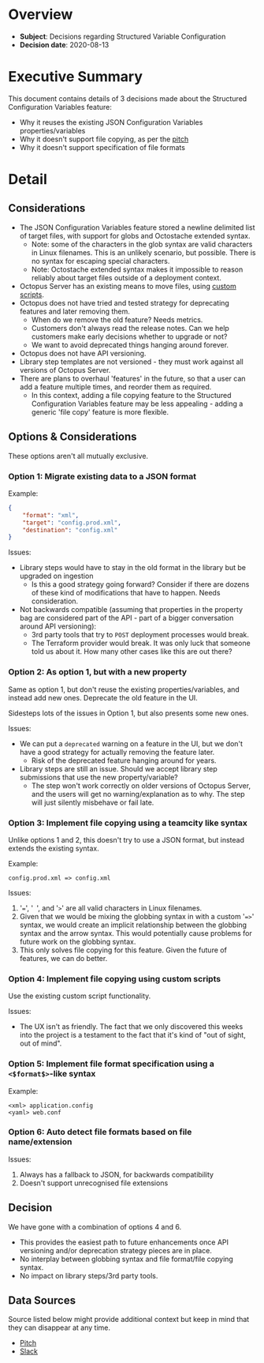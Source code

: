 # Overview

- **Subject**: Decisions regarding Structured Variable Configuration
- **Decision date**: 2020-08-13

# Executive Summary
This document contains details of 3 decisions made about the Structured Configuration Variables feature:

- Why it reuses the existing JSON Configuration Variables properties/variables
- Why it doesn't support file copying, as per the [pitch](https://docs.google.com/document/d/1c2FzUglohWoNSJycs8kCjeYhbFDSkz_vizNtwsbX3pc/edit)
- Why it doesn't support specification of file formats

# Detail

## Considerations

- The JSON Configuration Variables feature stored a newline delimited list of target files, with support for globs and Octostache extended syntax.
  - Note: some of the characters in the glob syntax are valid characters in Linux filenames. This is an unlikely scenario, but possible. There is no syntax for escaping special characters.
  - Note: Octostache extended syntax makes it impossible to reason reliably about target files outside of a deployment context.
- Octopus Server has an existing means to move files, using [custom scripts](https://octopus.com/docs/deployment-examples/package-deployments/package-deployment-feature-ordering).
- Octopus does not have tried and tested strategy for deprecating features and later removing them.
  - When do we remove the old feature? Needs metrics.
  - Customers don't always read the release notes. Can we help customers make early decisions whether to upgrade or not?
  - We want to avoid deprecated things hanging around forever.
- Octopus does not have API versioning.
- Library step templates are not versioned - they must work against all versions of Octopus Server.
- There are plans to overhaul 'features' in the future, so that a user can add a feature multiple times, and reorder them as required.
  - In this context, adding a file copying feature to the Structured Configuration Variables feature may be less appealing - adding a generic 'file copy' feature is more flexible.

## Options & Considerations
These options aren't all mutually exclusive.

### Option 1: Migrate existing data to a JSON format
Example:

```json
{
    "format": "xml",
    "target": "config.prod.xml",
    "destination": "config.xml"
}
```

Issues:

- Library steps would have to stay in the old format in the library but be upgraded on ingestion
  - Is this a good strategy going forward? Consider if there are dozens of these kind of modifications that have to happen. Needs consideration.
- Not backwards compatible (assuming that properties in the property bag are considered part of the API - part of a bigger conversation around API versioning):
  - 3rd party tools that try to `POST` deployment processes would break.
  - The Terraform provider would break. It was only luck that someone told us about it. How many other cases like this are out there?

### Option 2: As option 1, but with a new property
Same as option 1, but don't reuse the existing properties/variables, and instead add new ones. Deprecate the old feature in the UI.

Sidesteps lots of the issues in Option 1, but also presents some new ones.

Issues:

- We can put a `deprecated` warning on a feature in the UI, but we don't have a good strategy for actually removing the feature later.
  - Risk of the deprecated feature hanging around for years.
- Library steps are still an issue. Should we accept library step submissions that use the new property/variable?
  - The step won't work correctly on older versions of Octopus Server, and the users will get no warning/explanation as to why. The step will just silently misbehave or fail late.

### Option 3: Implement file copying using a teamcity like syntax
Unlike options 1 and 2, this doesn't try to use a JSON format, but instead extends the existing syntax.

Example:

```
config.prod.xml => config.xml
```

Issues:

1. '`=`', '` `', and '`>`' are all valid characters in Linux filenames.
2. Given that we would be mixing the globbing syntax in with a custom '`=>`' syntax, we would create an implicit relationship between the globbing syntax and the arrow syntax. This would potentially cause problems for future work on the globbing syntax.
3. This only solves file copying for this feature. Given the future of features, we can do better.

### Option 4: Implement file copying using custom scripts
Use the existing custom script functionality.

Issues:

- The UX isn't as friendly. The fact that we only discovered this weeks into the project is a testament to the fact that it's kind of "out of sight, out of mind".

### Option 5: Implement file format specification using a `<$format$>`-like syntax

Example:

```
<xml> application.config
<yaml> web.conf
```

### Option 6: Auto detect file formats based on file name/extension
Issues:

1. Always has a fallback to JSON, for backwards compatibility
2. Doesn't support unrecognised file extensions

## Decision
We have gone with a combination of options 4 and 6.

- This provides the easiest path to future enhancements once API versioning and/or deprecation strategy pieces are in place.
- No interplay between globbing syntax and file format/file copying syntax.
- No impact on library steps/3rd party tools.

## Data Sources

Source listed below might provide additional context but keep in mind that they can disappear at any time.

- [Pitch](https://docs.google.com/document/d/1c2FzUglohWoNSJycs8kCjeYhbFDSkz_vizNtwsbX3pc/edit)
- [Slack](https://octopusdeploy.slack.com/archives/C016F9TQESH)
